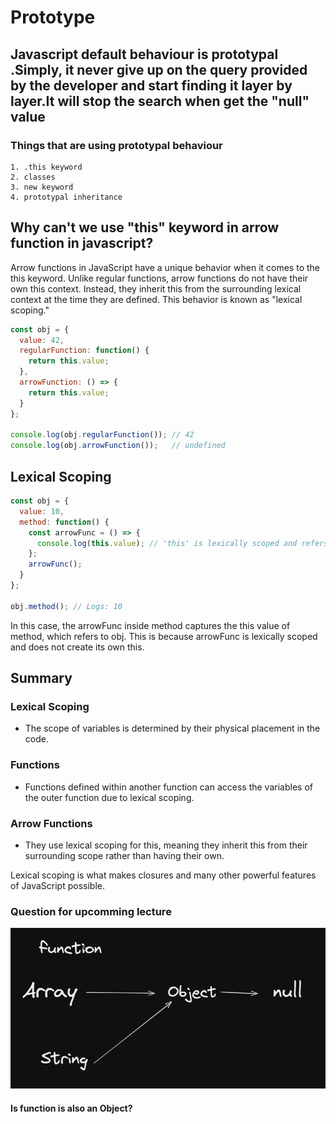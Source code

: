 # Prototype

## Javascript default behaviour is prototypal .Simply, it never give up on the query provided by the developer and start finding it layer by layer.It will stop the search when get the "null" value

### Things that are using prototypal behaviour

```text
1. .this keyword
2. classes
3. new keyword
4. prototypal inheritance
```

## Why can't we use "this" keyword in arrow function in javascript?

Arrow functions in JavaScript have a unique behavior when it comes to the this keyword. Unlike regular functions, arrow functions do not have their own this context. Instead, they inherit this from the surrounding lexical context at the time they are defined. This behavior is known as "lexical scoping."

```javascript
const obj = {
  value: 42,
  regularFunction: function() {
    return this.value;
  },
  arrowFunction: () => {
    return this.value;
  }
};

console.log(obj.regularFunction()); // 42
console.log(obj.arrowFunction());   // undefined

```

## Lexical Scoping

```javascript
const obj = {
  value: 10,
  method: function() {
    const arrowFunc = () => {
      console.log(this.value); // 'this' is lexically scoped and refers to 'obj'
    };
    arrowFunc();
  }
};

obj.method(); // Logs: 10

```

In this case, the arrowFunc inside method captures the this value of method, which refers to obj. This is because arrowFunc is lexically scoped and does not create its own this.

## Summary

### Lexical Scoping

- The scope of variables is determined by their physical placement in the code.

### Functions

- Functions defined within another function can access the variables of the outer function due to lexical scoping.

### Arrow Functions

- They use lexical scoping for this, meaning they inherit this from their surrounding scope rather than having their own.

Lexical scoping is what makes closures and many other powerful features of JavaScript possible.

### Question for upcomming lecture

![alt text](https://github.com/vaan-github/JavaScript/blob/main/zNOTES/1.ImagesNotes/EverthingIsObject.png?raw=true)

#### Is function is also an Object?